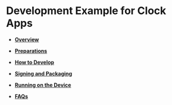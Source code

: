 # Development Example for Clock Apps<a name="EN-US_TOPIC_0000001161817983"></a>

-   **[Overview](overview-7.md)**  

-   **[Preparations](preparations-8.md)**  

-   **[How to Develop](how-to-develop.md)**  

-   **[Signing and Packaging](signing-and-packaging.md)**  

-   **[Running on the Device](running-on-the-device-9.md)**  

-   **[FAQs](faqs-10.md)**  


